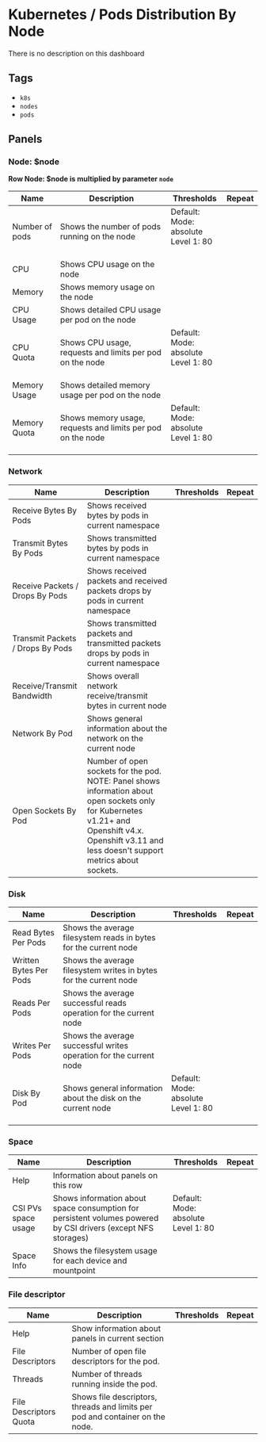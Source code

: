# Kubernetes / Pods Distribution By Node

There is no description on this dashboard

## Tags

* `k8s`
* `nodes`
* `pods`

## Panels

### Node: $node

**Row Node: $node is multiplied by parameter `node`**

<!-- markdownlint-disable line-length -->
| Name | Description | Thresholds | Repeat |
| ---- | ----------- | ---------- | ------ |
| Number of pods | Shows the number of pods running on the node | Default:<br/>Mode: absolute<br/>Level 1: 80<br/><br/> |  |
| CPU | Shows CPU usage on the node |  |  |
| Memory | Shows memory usage on the node |  |  |
| CPU Usage | Shows detailed CPU usage per pod on the node |  |  |
| CPU Quota | Shows CPU usage, requests and limits per pod on the node | Default:<br/>Mode: absolute<br/>Level 1: 80<br/><br/> |  |
| Memory Usage | Shows detailed memory usage per pod on the node |  |  |
| Memory Quota | Shows memory usage, requests and limits per pod on the node | Default:<br/>Mode: absolute<br/>Level 1: 80<br/><br/> |  |
<!-- markdownlint-enable line-length -->

### Network

<!-- markdownlint-disable line-length -->
| Name | Description | Thresholds | Repeat |
| ---- | ----------- | ---------- | ------ |
| Receive Bytes By Pods | Shows received bytes by pods in current namespace |  |  |
| Transmit Bytes By Pods | Shows transmitted bytes by pods in current namespace |  |  |
| Receive Packets / Drops By Pods | Shows received packets and received packets drops by pods in current namespace |  |  |
| Transmit Packets / Drops By Pods | Shows transmitted packets and transmitted packets drops by pods in current namespace |  |  |
| Receive/Transmit Bandwidth | Shows overall network receive/transmit bytes in current node |  |  |
| Network By Pod | Shows general information about the network on the current node |  |  |
| Open Sockets By Pod | Number of open sockets for the pod.<br/>NOTE: Panel shows information about open sockets only for Kubernetes v1.21+ and Openshift v4.x. Openshift v3.11 and less doesn't support metrics about sockets. |  |  |
<!-- markdownlint-enable line-length -->

### Disk

<!-- markdownlint-disable line-length -->
| Name | Description | Thresholds | Repeat |
| ---- | ----------- | ---------- | ------ |
| Read Bytes Per Pods | Shows the average filesystem reads in bytes for the current node |  |  |
| Written Bytes Per Pods | Shows the average filesystem writes in bytes for the current node |  |  |
| Reads Per Pods | Shows the average successful reads operation for the current node |  |  |
| Writes Per Pods | Shows the average successful writes operation for the current node |  |  |
| Disk By Pod | Shows general information about the disk on the current node | Default:<br/>Mode: absolute<br/>Level 1: 80<br/><br/> |  |
<!-- markdownlint-enable line-length -->

### Space

<!-- markdownlint-disable line-length -->
| Name | Description | Thresholds | Repeat |
| ---- | ----------- | ---------- | ------ |
| Help | Information about panels on this row |  |  |
| CSI PVs space usage | Shows information about space consumption for persistent volumes powered by CSI drivers (except NFS storages) | Default:<br/>Mode: absolute<br/>Level 1: 80<br/><br/> |  |
| Space Info | Shows the filesystem usage for each device and mountpoint |  |  |
<!-- markdownlint-enable line-length -->

### File descriptor

<!-- markdownlint-disable line-length -->
| Name | Description | Thresholds | Repeat |
| ---- | ----------- | ---------- | ------ |
| Help | Show information about panels in current section |  |  |
| File Descriptors | Number of open file descriptors for the pod.  |  |  |
| Threads | Number of threads running inside the pod. |  |  |
| File Descriptors Quota | Shows file descriptors, threads and limits per pod and container on the node. |  |  |
<!-- markdownlint-enable line-length -->
